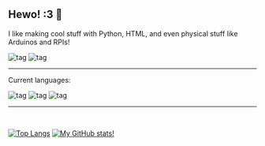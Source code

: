 ## Hewo! :3 👋

I like making cool stuff with Python, HTML, and even physical stuff like Arduinos and RPIs!

![tag](https://img.shields.io/badge/Furry%20:3-8A2BE2) ![tag](https://img.shields.io/youtube/channel/subscribers/UCKzLDB3cvUhWIpFibsmGV6g?style=social
)
____
Current languages:

![tag](https://camo.githubusercontent.com/4cf7ce73029427615faf208d47dc4e3924b7c88ec71e4b560f2590862ed0799e/68747470733a2f2f696d672e736869656c64732e696f2f62616467652f68746d6c352d2532334533344632362e7376673f7374796c653d706c6173746963266c6f676f3d68746d6c35266c6f676f436f6c6f723d7768697465) ![tag](https://camo.githubusercontent.com/eb77c9d33b68f72424e688190443454ddf08bf97be58875634cd4caa56676e19/68747470733a2f2f696d672e736869656c64732e696f2f62616467652f6a6176617363726970742d2532333332333333302e7376673f7374796c653d706c6173746963266c6f676f3d6a617661736372697074266c6f676f436f6c6f723d253233463744463145) ![tag](https://camo.githubusercontent.com/3c49e31728bcaae1bf324071195b96048cdf7195f24c5dcc30f58e4b9c4f854c/68747470733a2f2f696d672e736869656c64732e696f2f62616467652f707974686f6e2d3336373041303f7374796c653d706c6173746963266c6f676f3d707974686f6e266c6f676f436f6c6f723d666664643534)
____
<br />

[![Top Langs](https://github-readme-stats.vercel.app/api/top-langs/?username=YourFurryDeveloper&theme=radical)](https://github.com/anuraghazra/github-readme-stats)
[![My GitHub stats!](https://github-readme-stats.vercel.app/api?username=YourFurryDeveloper&theme=radical)](https://github.com/anuraghazra/github-readme-stats)
